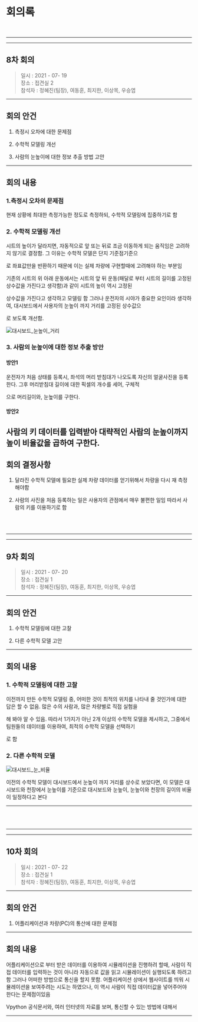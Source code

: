 # 회의록
<br>

-------------------------------------------------
-------------------------------------------------
## 8차 회의
>일시 : 2021 - 07- 19 <br>
>장소 : 접견실 2<br>
>참석자 : 정혜진(팀장), 여동훈, 최지한, 이상목, 우승엽<br>

-----------------------------------------------------

## 회의 안건

  1. 측정시 오차에 대한 문제점

  2. 수학적 모델링 개선

  3. 사람의 눈높이에 대한 정보 추출 방법 고안

------------------------------------------------------


## 회의 내용

### 1.측정시 오차의 문제점

 현재 상황에 최대한 측정가능한 정도로 측정하되, 수학적 모델링에 집중하기로 함

### 2. 수학적 모델링 개선

시트의 높이가 달라지면, 자동적으로 앞 또는 뒤로 조금 이동하게 되는 움직임은 고려하지 않기로 결정함. 그 이유는 수학적 모델은 단지 기준점기준으

로 좌표값만을 반환하기 때문에 이는 실제 차량에 구현할때에 고려해야 하는 부분임

기존의 시트의 위 아래 운동에서는 시트의 앞 뒤 운동(패달로 부터 시트의 길이를 고정된 상수값을 가진다고 생각함)과 같이 시트의 높이 역시 고정된 

상수값을 가진다고 생각하고 모델링 함 그러나 운전자의 시야가 중요한 요인이라 생각하여, 대시보드에서 사용자의 눈높이 까지 거리를 고정된 상수값으

로 보도록 개선함.

![대시보드_눈높이_거리](https://user-images.githubusercontent.com/48755699/126580809-1198a920-b36c-447b-8988-5f58b78e6331.jpg)


### 3. 사람의 눈높이에 대한 정보 추출 방안

#### 방안1

운전자가 처음 상태를 등록시, 좌석의 머리 받침대가 나오도록 자신의 얼굴사진을 등록한다. 그후 머리받침대 길이에 대한 픽셀의 개수를 세어, 구체적

으로 머리길이와, 눈높이를 구한다.

#### 방안2
 
사람의 키 데이터를 입력받아 대략적인 사람의 눈높이까지 높이 비율값을 곱하여 구한다.
-------------------------------------------------------------

## 회의 결정사항

1. 달라진 수학적 모델에 필요한 실제 차량 데이터를 얻기위해서 차량을 다시 재 측정해야함

2. 사람의 사진을 처음 등록하는 일은 사용자의 관점에서 매우 불편한 일임 따라서 사람의 키를 이용하기로 함


<br><br>




----------------------------------------------------------
----------------------------------------------------------
## 9차 회의
> 일시 : 2021 - 07- 20 <br>
> 장소 : 접견실 1<br>
> 참석자 : 정혜진(팀장), 여동훈, 최지한, 이상목, 우승엽<br>

-----------------------------------------------------

## 회의 안건

  1. 수학적 모델링에 대한 고찰
   
  2. 다른 수학적 모델 고안

------------------------------------------------------

## 회의 내용

### 1. 수학적 모델링에 대한 고찰

이전까지 만든 수학적 모델링 중, 어떠한 것이 최적의 위치를 나타내 줄 것인가에 대한 답은 할 수 없음. 많은 수의 사람과, 많은 차량별로 직접 실험을 

해 봐야 알 수 있음. 따라서 1가지가 아닌 2개 이상의 수학적 모델을 제시하고, 그중에서 팀원들의 데이터를 이용하여, 최적의 수학적 모델을 선택하기

로 함 
  

### 2. 다른 수학적 모델

![대시보드_눈_비율](https://user-images.githubusercontent.com/48755699/126581739-ed010e00-22a2-4c06-9f60-3c4c05d480b2.jpg)


이전의 수학적 모델이 대시보드에서 눈높이 까지 거리를 상수로 보았다면, 이 모델은 대시보드와 천장에서 눈높이를 기준으로 대시보드와 눈높이, 눈높이와 천장의 길이의 비율이 일정하다고 본다

-------------------------------------------------------------

<br><br>




----------------------------------------------------------
----------------------------------------------------------
## 10차 회의
> 일시 : 2021 - 07- 22 <br>
> 장소 : 접견실 1<br>
> 참석자 : 정혜진(팀장), 여동훈, 최지한, 이상목, 우승엽<br>

-----------------------------------------------------

## 회의 안건

  1. 어플리케이션과 차량(PC)의 통산에 대한 문제점


------------------------------------------------------

## 회의 내용

  어플리케이션으로 부터 받은 데이터를 이용하여 시뮬레이션을 진행하려 할때, 사람이 직접 데이터를 입력하는 것이 아니라 자동으로 값을 읽고 시뮬레이션이 실행되도록 하려고 함
  그러나 어떠한 방법으로 통신을 할지 못함. 
  어플리케이션 상에서 웹사이트를 띄워 시뮬레이션을 보여주려는 시도는 하였으나, 이 역시 사람이 직접 데이터값을 넣어주어야 한다는 문제점이있음
  
  Vpython 공식문서와, 여러 인터넷의 자료를 보며, 통신할 수 있는 방법에 대해서

-------------------------------------------------------------


